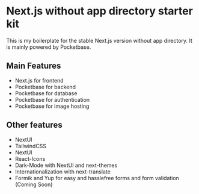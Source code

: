 # Next.js without app directory starter kit

This is my boilerplate for the stable Next.js version without app directory. It is mainly powered by Pocketbase.

## Main Features

- Next.js for frontend
- Pocketbase for backend
- Pocketbase for database
- Pocketbase for authentication
- Pocketbase for image hosting

## Other features

- NextUI
- TailwindCSS
- NextUI
- React-Icons
- Dark-Mode with NextUI and next-themes
- Internationalization with next-translate
- Formik and Yup for easy and hasslefree forms and form validation (Coming Soon)
